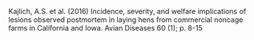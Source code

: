 Kajlich, A.S. et al. (2016) Incidence, severity, and welfare implications of lesions observed postmortem in laying hens from commercial noncage farms in California and Iowa. Avian Diseases 60 (1); p. 8-15